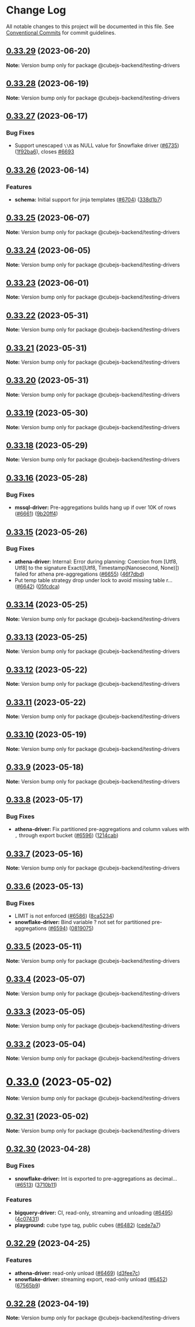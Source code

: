 # Change Log

All notable changes to this project will be documented in this file.
See [Conventional Commits](https://conventionalcommits.org) for commit guidelines.

## [0.33.29](https://github.com/cube-js/cube/compare/v0.33.28...v0.33.29) (2023-06-20)

**Note:** Version bump only for package @cubejs-backend/testing-drivers





## [0.33.28](https://github.com/cube-js/cube/compare/v0.33.27...v0.33.28) (2023-06-19)

**Note:** Version bump only for package @cubejs-backend/testing-drivers





## [0.33.27](https://github.com/cube-js/cube.js/compare/v0.33.26...v0.33.27) (2023-06-17)


### Bug Fixes

* Support unescaped `\\N` as NULL value for Snowflake driver ([#6735](https://github.com/cube-js/cube.js/issues/6735)) ([1f92ba6](https://github.com/cube-js/cube.js/commit/1f92ba6f5407f82703c8920b27a3a3e5a16fea41)), closes [#6693](https://github.com/cube-js/cube.js/issues/6693)





## [0.33.26](https://github.com/cube-js/cube/compare/v0.33.25...v0.33.26) (2023-06-14)


### Features

* **schema:** Initial support for jinja templates ([#6704](https://github.com/cube-js/cube/issues/6704)) ([338d1b7](https://github.com/cube-js/cube/commit/338d1b7ed03fc074c06fb028f731c9817ba8d419))





## [0.33.25](https://github.com/cube-js/cube/compare/v0.33.24...v0.33.25) (2023-06-07)

**Note:** Version bump only for package @cubejs-backend/testing-drivers





## [0.33.24](https://github.com/cube-js/cube/compare/v0.33.23...v0.33.24) (2023-06-05)

**Note:** Version bump only for package @cubejs-backend/testing-drivers





## [0.33.23](https://github.com/cube-js/cube/compare/v0.33.22...v0.33.23) (2023-06-01)

**Note:** Version bump only for package @cubejs-backend/testing-drivers





## [0.33.22](https://github.com/cube-js/cube/compare/v0.33.21...v0.33.22) (2023-05-31)

**Note:** Version bump only for package @cubejs-backend/testing-drivers





## [0.33.21](https://github.com/cube-js/cube/compare/v0.33.20...v0.33.21) (2023-05-31)

**Note:** Version bump only for package @cubejs-backend/testing-drivers





## [0.33.20](https://github.com/cube-js/cube/compare/v0.33.19...v0.33.20) (2023-05-31)

**Note:** Version bump only for package @cubejs-backend/testing-drivers





## [0.33.19](https://github.com/cube-js/cube/compare/v0.33.18...v0.33.19) (2023-05-30)

**Note:** Version bump only for package @cubejs-backend/testing-drivers





## [0.33.18](https://github.com/cube-js/cube/compare/v0.33.17...v0.33.18) (2023-05-29)

**Note:** Version bump only for package @cubejs-backend/testing-drivers





## [0.33.16](https://github.com/cube-js/cube.js/compare/v0.33.15...v0.33.16) (2023-05-28)


### Bug Fixes

* **mssql-driver:** Pre-aggregations builds hang up if over 10K of rows ([#6661](https://github.com/cube-js/cube.js/issues/6661)) ([9b20ff4](https://github.com/cube-js/cube.js/commit/9b20ff4ef78acbb65ebea80adceb227bf96b1727))





## [0.33.15](https://github.com/cube-js/cube.js/compare/v0.33.14...v0.33.15) (2023-05-26)


### Bug Fixes

* **athena-driver:** Internal: Error during planning: Coercion from [Utf8, Utf8] to the signature Exact([Utf8, Timestamp(Nanosecond, None)]) failed for athena pre-aggregations ([#6655](https://github.com/cube-js/cube.js/issues/6655)) ([46f7dbd](https://github.com/cube-js/cube.js/commit/46f7dbdeb0a9f55640d0f7afd7edb67ec101a43a))
* Put temp table strategy drop under lock to avoid missing table r… ([#6642](https://github.com/cube-js/cube.js/issues/6642)) ([05fcdca](https://github.com/cube-js/cube.js/commit/05fcdca9795bb7f049d57eb3cdaa38d098554bb8))





## [0.33.14](https://github.com/cube-js/cube/compare/v0.33.13...v0.33.14) (2023-05-25)

**Note:** Version bump only for package @cubejs-backend/testing-drivers





## [0.33.13](https://github.com/cube-js/cube/compare/v0.33.12...v0.33.13) (2023-05-25)

**Note:** Version bump only for package @cubejs-backend/testing-drivers





## [0.33.12](https://github.com/cube-js/cube.js/compare/v0.33.11...v0.33.12) (2023-05-22)

**Note:** Version bump only for package @cubejs-backend/testing-drivers





## [0.33.11](https://github.com/cube-js/cube/compare/v0.33.10...v0.33.11) (2023-05-22)

**Note:** Version bump only for package @cubejs-backend/testing-drivers





## [0.33.10](https://github.com/cube-js/cube.js/compare/v0.33.9...v0.33.10) (2023-05-19)

**Note:** Version bump only for package @cubejs-backend/testing-drivers





## [0.33.9](https://github.com/cube-js/cube.js/compare/v0.33.8...v0.33.9) (2023-05-18)

**Note:** Version bump only for package @cubejs-backend/testing-drivers





## [0.33.8](https://github.com/cube-js/cube/compare/v0.33.7...v0.33.8) (2023-05-17)


### Bug Fixes

* **athena-driver:** Fix partitioned pre-aggregations and column values with `,` through export bucket ([#6596](https://github.com/cube-js/cube/issues/6596)) ([1214cab](https://github.com/cube-js/cube/commit/1214cabf69f9e6216c516d05acadfe7e6178cccf))





## [0.33.7](https://github.com/cube-js/cube/compare/v0.33.6...v0.33.7) (2023-05-16)

**Note:** Version bump only for package @cubejs-backend/testing-drivers





## [0.33.6](https://github.com/cube-js/cube.js/compare/v0.33.5...v0.33.6) (2023-05-13)


### Bug Fixes

* LIMIT is not enforced ([#6586](https://github.com/cube-js/cube.js/issues/6586)) ([8ca5234](https://github.com/cube-js/cube.js/commit/8ca52342944b9767f2c34591a9241bf31cf78c71))
* **snowflake-driver:** Bind variable ? not set for partitioned pre-aggregations ([#6594](https://github.com/cube-js/cube.js/issues/6594)) ([0819075](https://github.com/cube-js/cube.js/commit/081907568d97fa79f56edf1898b2845affb925cf))





## [0.33.5](https://github.com/cube-js/cube.js/compare/v0.33.4...v0.33.5) (2023-05-11)

**Note:** Version bump only for package @cubejs-backend/testing-drivers





## [0.33.4](https://github.com/cube-js/cube.js/compare/v0.33.3...v0.33.4) (2023-05-07)

**Note:** Version bump only for package @cubejs-backend/testing-drivers





## [0.33.3](https://github.com/cube-js/cube.js/compare/v0.33.2...v0.33.3) (2023-05-05)

**Note:** Version bump only for package @cubejs-backend/testing-drivers





## [0.33.2](https://github.com/cube-js/cube/compare/v0.33.1...v0.33.2) (2023-05-04)

**Note:** Version bump only for package @cubejs-backend/testing-drivers





# [0.33.0](https://github.com/cube-js/cube.js/compare/v0.32.31...v0.33.0) (2023-05-02)

**Note:** Version bump only for package @cubejs-backend/testing-drivers





## [0.32.31](https://github.com/cube-js/cube.js/compare/v0.32.30...v0.32.31) (2023-05-02)

**Note:** Version bump only for package @cubejs-backend/testing-drivers





## [0.32.30](https://github.com/cube-js/cube.js/compare/v0.32.29...v0.32.30) (2023-04-28)


### Bug Fixes

* **snowflake-driver:** Int is exported to pre-aggregations as decimal… ([#6513](https://github.com/cube-js/cube.js/issues/6513)) ([3710b11](https://github.com/cube-js/cube.js/commit/3710b113160d4b0f53b40d6b31ae9c901aa51571))


### Features

* **bigquery-driver:** CI, read-only, streaming and unloading ([#6495](https://github.com/cube-js/cube.js/issues/6495)) ([4c07431](https://github.com/cube-js/cube.js/commit/4c07431033df7554ffb6f9d5f64eca156267b3e3))
* **playground:** cube type tag, public cubes ([#6482](https://github.com/cube-js/cube.js/issues/6482)) ([cede7a7](https://github.com/cube-js/cube.js/commit/cede7a71f7d2e8d9dc221669b6b1714ee146d8ea))





## [0.32.29](https://github.com/cube-js/cube/compare/v0.32.28...v0.32.29) (2023-04-25)


### Features

* **athena-driver:** read-only unload ([#6469](https://github.com/cube-js/cube/issues/6469)) ([d3fee7c](https://github.com/cube-js/cube/commit/d3fee7cbefe5c415573c4d2507b7e61a48f0c91a))
* **snowflake-driver:** streaming export, read-only unload ([#6452](https://github.com/cube-js/cube/issues/6452)) ([67565b9](https://github.com/cube-js/cube/commit/67565b975c16f93070de0346056c6a3865bc9fd8))





## [0.32.28](https://github.com/cube-js/cube/compare/v0.32.27...v0.32.28) (2023-04-19)

**Note:** Version bump only for package @cubejs-backend/testing-drivers
